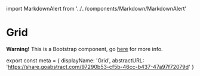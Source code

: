 import MarkdownAlert from '../../components/Markdown/MarkdownAlert'

# Grid

<MarkdownAlert warning>
  <strong>Warning!</strong> This is a Bootstrap component, go <a href="https://bootstrap.transferwise.com/css/#grid">here</a> for more info.
</MarkdownAlert>

export const meta = {
  displayName: 'Grid',
  abstractURL: 'https://share.goabstract.com/97290b53-cf5b-46cc-b437-47a97f72079d'
}
